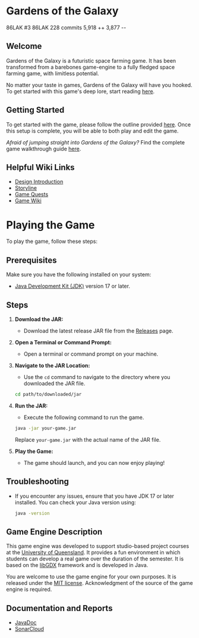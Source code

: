 # Gardens of the Galaxy

86LAK
#3 86LAK
228 commits    5,918 ++    3,877 --



## Welcome

Gardens of the Galaxy is a futuristic space farming game. It has been transformed from a barebones game-engine to a fully fledged space farming game, with limitless potential.

No matter your taste in games, Gardens of the Galaxy will have you hooked. To get started with this game's deep lore, start reading [here](https://github.com/UQcsse3200/2023-studio-1/wiki/Storyline).

## Getting Started

To get started with the game, please follow the outline provided [here](https://github.com/UQcsse3200/2023-studio-1/wiki/Getting-Started). Once this setup is complete, you will be able to both play and edit the game.

*Afraid of jumping straight into Gardens of the Galaxy?* Find the complete game walkthrough guide [here](https://github.com/UQcsse3200/2023-studio-1/wiki/Walkthrough).

## Helpful Wiki Links

- [Design Introduction](https://github.com/UQcsse3200/2023-studio-1/wiki/Design-Introduction)
- [Storyline](https://github.com/UQcsse3200/2023-studio-1/wiki/Storyline)
- [Game Quests](https://github.com/UQcsse3200/2023-studio-1/wiki/Game-Quests)
- [Game Wiki](https://github.com/UQcsse3200/2023-studio-1/wiki)


# Playing the Game

To play the game, follow these steps:

## Prerequisites

Make sure you have the following installed on your system:

- [Java Development Kit (JDK)](https://www.oracle.com/java/technologies/javase-jdk17-downloads.html) version 17 or later.

## Steps

1. **Download the JAR:**
   - Download the latest release JAR file from the [Releases](https://github.com/your-username/your-repo/releases) page.

2. **Open a Terminal or Command Prompt:**
   - Open a terminal or command prompt on your machine.

3. **Navigate to the JAR Location:**
   - Use the `cd` command to navigate to the directory where you downloaded the JAR file.

    ```bash
    cd path/to/downloaded/jar
    ```

4. **Run the JAR:**
   - Execute the following command to run the game.

    ```bash
    java -jar your-game.jar
    ```

   Replace `your-game.jar` with the actual name of the JAR file.

5. **Play the Game:**
   - The game should launch, and you can now enjoy playing!

## Troubleshooting

- If you encounter any issues, ensure that you have JDK 17 or later installed. You can check your Java version using:

  ```bash
  java -version
  

## Game Engine Description

This game engine was developed to support studio-based project courses at the [University of Queensland](https://uq.edu.au/ "UQ Home Page"). It provides a fun environment in which students can develop a real game over the duration of the semester. It is based on the [libGDX](https://libgdx.com/ "libGDX Information") framework and is developed in Java. 

You are welcome to use the game engine for your own purposes. It is released under the [MIT license](https://opensource.org/licenses/MIT "MIT License Description"). Acknowledgment of the source of the game engine is required.

## Documentation and Reports

- [JavaDoc](https://uqcsse3200.github.io/2023-studio-1/)
- [SonarCloud](https://sonarcloud.io/project/overview?id=UQcsse3200_2023-studio-1)
